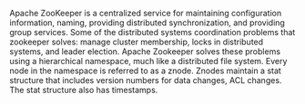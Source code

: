 Apache ZooKeeper is a centralized service for maintaining configuration information, naming, providing distributed synchronization, and providing group services. Some of the distributed systems coordination problems that zookeeper solves: manage cluster membership, locks in distributed systems, and leader election. 
Apache Zookeeper solves these problems using a hierarchical namespace, much like a distributed file system. Every node in the namespace is referred to as a znode. Znodes maintain a stat structure that includes version numbers for data changes, ACL changes. The stat structure also has timestamps.